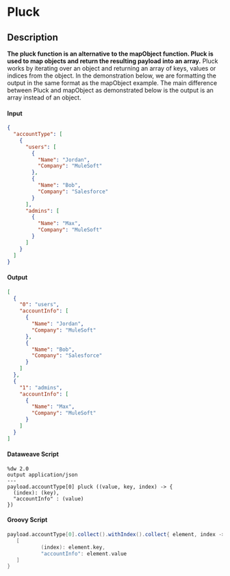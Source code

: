 # Pluck

## Description

**The pluck function is an alternative to the mapObject function. Pluck is used to map objects and return the resulting payload into an array.** Pluck works by iterating over an object and returning an array of keys, values or indices from the object. In the demonstration below, we are formatting the output in the same format as the mapObject example. The main difference between Pluck and mapObject as demonstrated below is the output is an array instead of an object.

#### Input
``` json
{
  "accountType": [
    {
      "users": [
        {
          "Name": "Jordan",
          "Company": "MuleSoft"
        },
        {
          "Name": "Bob",
          "Company": "Salesforce"
        }
      ],
      "admins": [
        {
          "Name": "Max",
          "Company": "MuleSoft"
        }
      ]
    }
  ]
}
```
#### Output

``` json
[
  {
    "0": "users",
    "accountInfo": [
      {
        "Name": "Jordan",
        "Company": "MuleSoft"
      },
      {
        "Name": "Bob",
        "Company": "Salesforce"
      }
    ]
  },
  {
    "1": "admins",
    "accountInfo": [
      {
        "Name": "Max",
        "Company": "MuleSoft"
      }
    ]
  }
]
```

#### Dataweave Script

```
%dw 2.0
output application/json
---
payload.accountType[0] pluck ((value, key, index) -> {
  (index): (key),
  "accountInfo" : (value)
})
```

#### Groovy Script
``` groovy
payload.accountType[0].collect().withIndex().collect{ element, index ->
   [
           (index): element.key,
           "accountInfo": element.value
   ]
}
```

